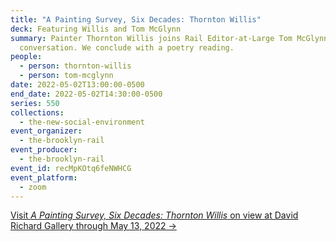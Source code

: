 ```yaml
---
title: "A Painting Survey, Six Decades: Thornton Willis"
deck: Featuring Willis and Tom McGlynn
summary: Painter Thornton Willis joins Rail Editor-at-Large Tom McGlynn for a
  conversation. We conclude with a poetry reading.
people:
  - person: thornton-willis
  - person: tom-mcglynn
date: 2022-05-02T13:00:00-0500
end_date: 2022-05-02T14:30:00-0500
series: 550
collections:
  - the-new-social-environment
event_organizer:
  - the-brooklyn-rail
event_producer:
  - the-brooklyn-rail
event_id: recMpKOtq6feNWHCG
event_platform:
  - zoom
---
```

[Visit *A Painting Survey, Six Decades: Thornton Willis* on view at David Richard Gallery through May 13, 2022 →](https://davidrichardgallery.com/exhibit/588-thornton-willis)[](https://davidrichardgallery.com/exhibit/588-thornton-willis)